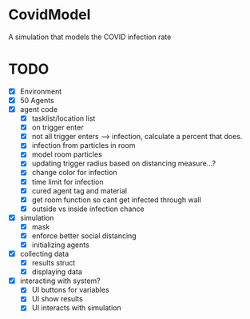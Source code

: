 # CovidModel
A simulation that models the COVID infection rate
# TODO
- [x] Environment
- [x] 50 Agents
- [x] agent code
  - [x] tasklist/location list
  - [x] on trigger enter
  - [x] not all trigger enters --> infection, calculate a percent that does.
  - [x] infection from particles in room
  - [x] model room particles
  - [x] updating trigger radius based on distancing measure...?
  - [x] change color for infection
  - [x] time limit for infection
  - [x] cured agent tag and material
  - [x] get room function so cant get infected through wall
  - [x] outside vs inside infection chance
- [x] simulation
  - [x] mask
  - [x] enforce better social distancing
  - [x] initializing agents
- [x] collecting data
  - [x] results struct
  - [x] displaying data
- [x] interacting with system?
  - [x] UI buttons for variables
  - [x] UI  show results
  - [x] UI interacts with simulation
